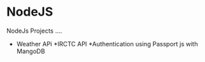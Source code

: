 # NodeJS
NodeJs Projects ....
* Weather APi
*IRCTC API
*Authentication using Passport js with MangoDB
